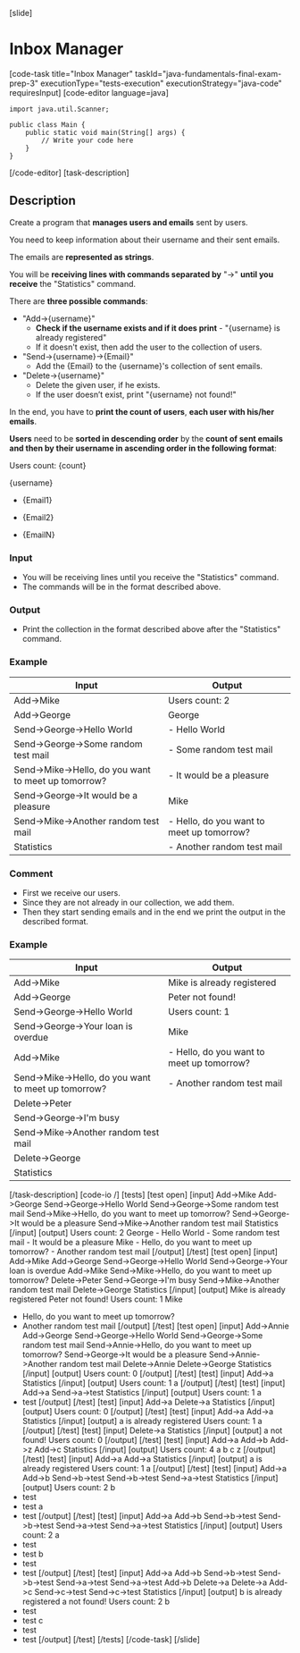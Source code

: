 [slide]
# Inbox Manager
[code-task title="Inbox Manager" taskId="java-fundamentals-final-exam-prep-3" executionType="tests-execution" executionStrategy="java-code" requiresInput]
[code-editor language=java]
```
import java.util.Scanner;

public class Main {
    public static void main(String[] args) {
        // Write your code here
    }
}
```
[/code-editor]
[task-description]
## Description
Create a program that **manages users and emails** sent by users.

You need to keep information about their username and their sent emails.

The emails are **represented as strings**.

You will be **receiving lines with commands separated by** "->" **until you receive** the "Statistics" command.

There are **three possible commands**:
- "Add->\{username\}" 
    - **Check if the username exists and if it does print** - "\{username\} is already registered"
    - If it doesn't exist, then add the user to the collection of users.
- "Send->\{username\}->\{Email\}" 
    - Add the \{Email\} to the \{username\}'s collection of sent emails.
- "Delete->\{username\}"
    - Delete the given user, if he exists. 
    - If the user doesn’t exist, print "\{username\} not found!"

In the end, you have to **print the count of users**, **each user with his/her emails**. 

**Users** need to be **sorted in descending order** by the **count of sent еmails and then by their username in ascending order in the following format**:  

Users count: \{count\}

\{username\} 

 - \{Email1\}

 - \{Email2\}

 - \{EmailN\}

### Input
- You will be receiving lines until you receive the "Statistics" command.
- The commands will be in the format described above.

### Output
- Print the collection in the format described above after the "Statistics" command.

### Example
| **Input** | **Output** |
| --- | --- |
| Add->Mike | Users count: 2 |
| Add->George | George |
| Send->George->Hello World |  - Hello World |
| Send->George->Some random test mail |  - Some random test mail |
| Send->Mike->Hello, do you want to meet up tomorrow? |  - It would be a pleasure |
| Send->George->It would be a pleasure | Mike |
| Send->Mike->Another random test mail |  - Hello, do you want to meet up tomorrow? |
| Statistics |  - Another random test mail |

### Comment
- First we receive our users.
- Since they are not already in our collection, we add them. 
- Then they start sending emails and in the end we print the output in the described format.

### Example
| **Input** | **Output** |
| --- | --- |
| Add->Mike | Mike is already registered |
| Add->George | Peter not found! |
| Send->George->Hello World | Users count: 1 |
| Send->George->Your loan is overdue | Mike |
| Add->Mike |  - Hello, do you want to meet up tomorrow? |
| Send->Mike->Hello, do you want to meet up tomorrow? |  - Another random test mail |
| Delete->Peter | |
| Send->George->I'm busy | |
| Send->Mike->Another random test mail | |
| Delete->George | |
| Statistics | |

[/task-description]
[code-io /]
[tests]
[test open]
[input]
Add-\>Mike
Add-\>George
Send-\>George-\>Hello World
Send-\>George-\>Some random test mail
Send-\>Mike-\>Hello, do you want to meet up tomorrow?
Send-\>George-\>It would be a pleasure
Send-\>Mike-\>Another random test mail
Statistics
[/input]
[output]
Users count: 2
George
 \- Hello World
 \- Some random test mail
 \- It would be a pleasure
Mike
 \- Hello, do you want to meet up tomorrow?
 \- Another random test mail
[/output]
[/test]
[test open]
[input]
Add-\>Mike
Add-\>George
Send-\>George-\>Hello World
Send-\>George-\>Your loan is overdue
Add-\>Mike
Send-\>Mike-\>Hello, do you want to meet up tomorrow?
Delete-\>Peter
Send-\>George-\>I'm busy
Send-\>Mike-\>Another random test mail
Delete-\>George
Statistics
[/input]
[output]
Mike is already registered
Peter not found!
Users count: 1
Mike
 - Hello, do you want to meet up tomorrow?
 - Another random test mail
[/output]
[/test]
[test open]
[input]
Add-\>Annie
Add-\>George
Send-\>George-\>Hello World
Send-\>George-\>Some random test mail
Send-\>Annie-\>Hello, do you want to meet up tomorrow?
Send-\>George-\>It would be a pleasure
Send-\>Annie-\>Another random test mail
Delete-\>Annie
Delete-\>George
Statistics
[/input]
[output]
Users count: 0
[/output]
[/test]
[test]
[input]
Add-\>a
Statistics
[/input]
[output]
Users count: 1
a
[/output]
[/test]
[test]
[input]
Add-\>a
Send-\>a-\>test
Statistics
[/input]
[output]
Users count: 1
a
 - test
[/output]
[/test]
[test]
[input]
Add-\>a
Delete-\>a
Statistics
[/input]
[output]
Users count: 0
[/output]
[/test]
[test]
[input]
Add-\>a
Add-\>a
Statistics
[/input]
[output]
a is already registered
Users count: 1
a
[/output]
[/test]
[test]
[input]
Delete-\>a
Statistics
[/input]
[output]
a not found!
Users count: 0
[/output]
[/test]
[test]
[input]
Add-\>a
Add-\>b
Add-\>z
Add-\>c
Statistics
[/input]
[output]
Users count: 4
a
b
c
z
[/output]
[/test]
[test]
[input]
Add-\>a
Add-\>a
Statistics
[/input]
[output]
a is already registered
Users count: 1
a
[/output]
[/test]
[test]
[input]
Add-\>a
Add-\>b
Send-\>b-\>test
Send-\>b-\>test
Send-\>a-\>test
Statistics
[/input]
[output]
Users count: 2
b
 - test
 - test
a
 - test
[/output]
[/test]
[test]
[input]
Add-\>a
Add-\>b
Send-\>b-\>test
Send-\>b-\>test
Send-\>a-\>test
Send-\>a-\>test
Statistics
[/input]
[output]
Users count: 2
a
 - test
 - test
b
 - test
 - test
[/output]
[/test]
[test]
[input]
Add-\>a
Add-\>b
Send-\>b-\>test
Send-\>b-\>test
Send-\>a-\>test
Send-\>a-\>test
Add-\>b
Delete-\>a
Delete-\>a
Add-\>c
Send-\>c-\>test
Send-\>c-\>test
Statistics
[/input]
[output]
b is already registered
a not found!
Users count: 2
b
 - test
 - test
c
 - test
 - test
[/output]
[/test]
[/tests]
[/code-task]
[/slide]
